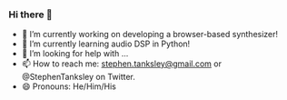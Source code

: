### Hi there 👋

- 🔭 I’m currently working on developing a browser-based synthesizer!
- 🌱 I’m currently learning audio DSP in Python!
- 🤔 I’m looking for help with ...
- 📫 How to reach me: stephen.tanksley@gmail.com or @StephenTanksley on Twitter.
- 😄 Pronouns: He/Him/His

<!--
**StephenTanksley/StephenTanksley** is a ✨ _special_ ✨ repository because its `README.md` (this file) appears on your GitHub profile.

Here are some ideas to get you started:

- 🔭 I’m currently working on ...
- 🌱 I’m currently learning ...
- 👯 I’m looking to collaborate on ...
- 🤔 I’m looking for help with ...
- 💬 Ask me about ...
- 📫 How to reach me: ...
- 😄 Pronouns: ...
- ⚡ Fun fact: ...
-->
